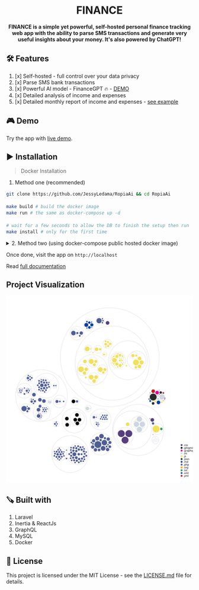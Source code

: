 <h1 align="center">FINANCE</h1>

<p align="center">
  <b>FINANCE is a simple yet powerful, self-hosted personal finance tracking web app with the ability to parse SMS transactions and generate very useful insights about your money. It's also powered by ChatGPT!</b>
</p>

<!-- <p align="center"><a href="https://www.youtube.com/watch?v=kfwcMdlFn9o&list=PLw5MK6ws-o1_rNobmZCmnH5G11vwCiKKk&ab_channel=ILoveMathAcademy" target="__blank"><img src="./public/images/finance.jpg" /></a></p>
<p align="center"><a href="https://www.youtube.com/watch?v=kfwcMdlFn9o&list=PLw5MK6ws-o1_rNobmZCmnH5G11vwCiKKk&ab_channel=ILoveMathAcademy" target="__blank"><img height="40" src="./public/images/video.png" /></a></p> -->

<!-- ## 💰 Sponsors
Support this project by becoming a sponsor ❤️. Your logo will show up here with a link to your website. [Become a sponsor](https://github.com/sponsors/saleem-hadad) -->

## 🛠 Features

1. [x] Self-hosted - full control over your data privacy 
2. [x] Parse SMS bank transactions
3. [x] Powerful AI model - FinanceGPT 🔥 - [DEMO](https://www.youtube.com/watch?v=QFM2nqv1eJY&ab_channel=SaleemHadad)
4. [x] Detailed analysis of income and expenses
5. [x] Detailed monthly report of income and expenses - [see example](https://github.com/saleem-hadad/finance/pull/4)

## 🎮 Demo

Try the app with [live demo](https://finance-demo.saleem.dev/).

## ▶️ Installation 

> Docker Installation

1. Method one (recommended)
   
```bash
git clone https://github.com/JessyLedama/RopiaAi && cd RopiaAi

make build # build the docker image
make run # the same as docker-compose up -d

# wait for a few seconds to allow the DB to finish the setup then run
make install # only for the first time
```

<details>
<summary>2. Method two (using docker-compose public hosted docker image)</summary>

First, create a `docker-compose.yml` file
```yml
version: '3'
services:
    app:
        image: 'salee2m1/finance:1.9.0'
        ports:
            - "80:80"
        networks:
            - finance
        depends_on:
            - mysql
        environment:
            OPENAI_API_KEY: 'YOUR_OPENAI_API_KEY'
    mysql:
        image: 'mysql/mysql-server:8.0'
        ports:
            - '3306:3306'
        environment:
            MYSQL_ROOT_PASSWORD: 'root'
            MYSQL_ROOT_HOST: "%"
            MYSQL_DATABASE: 'finance'
            MYSQL_USER: 'finance'
            MYSQL_PASSWORD: 'finance'
            MYSQL_ALLOW_EMPTY_PASSWORD: 1
        volumes:
            - 'financemysql:/var/lib/mysql'
        networks:
            - finance
        healthcheck:
            test: ["CMD", "mysqladmin", "ping", "-proot"]
            retries: 3
            timeout: 5s
networks:
    finance:
        driver: bridge
volumes:
    financemysql:
        driver: local
```

Then, inside the same directory run

```bash
docker-compose up -d
# wait for a few seconds to run the DB then run
docker-compose run app php artisan migrate
docker-compose run app php artisan finance:install
```

</details>

Once done, visit the app on `http://localhost`

Read [full documentation](https://finance-demo.saleem.dev/docs)

<!-- ## JetBrains Sponsorship
Thank you, JetBrains for sponsoring the license ❤️

<a href="https://www.jetbrains.com/community/opensource/#support" target="__blank">
<img src="https://resources.jetbrains.com/storage/products/company/brand/logos/jb_beam.png?_gl=1*18f1z4q*_ga*MTI4MDYwODYzNy4xNjUyMzU3ODM3*_ga_9J976DJZ68*MTY2MTg3NDM2NC4xMi4xLjE2NjE4NzUxNTAuMC4wLjA.&_ga=2.85008921.1685901777.1661797034-1280608637.1652357837" width="250px" />
</a> -->

<!-- ## Get $200 DigitalOcean Credit

[![DigitalOcean Referral Badge](https://web-platforms.sfo2.cdn.digitaloceanspaces.com/WWW/Badge%201.svg)](https://www.digitalocean.com/?refcode=64aee93d49da&utm_campaign=Referral_Invite&utm_medium=Referral_Program&utm_source=badge) -->

## Project Visualization

![Visualization of this repo](./diagram.svg)

## 🪚 Built with

1. Laravel
2. Inertia & ReactJs
3. GraphQL
4. MySQL
5. Docker

## 🔖 License

This project is licensed under the MIT License - see the [LICENSE.md](https://github.com/JessyLedama/RopiaAi/blob/main/LICENSE) file for details.
